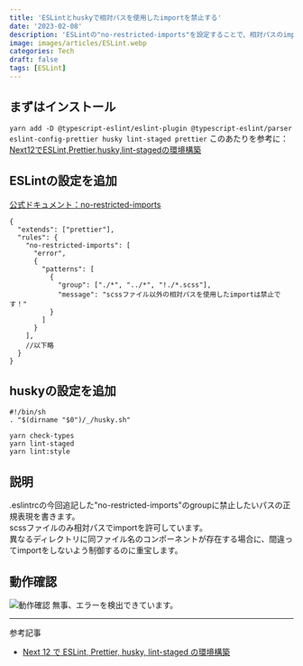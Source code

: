 ```yaml
---
title: 'ESLintとhuskyで相対パスを使用したimportを禁止する'
date: '2023-02-08'
description: 'ESLintの"no-restricted-imports"を設定することで、相対パスのimportを禁止する方法を解説。また、commit時にhuskyがチェックを行います。'
image: images/articles/ESLint.webp
categories: Tech
draft: false
tags: [ESLint]
---
```


## まずはインストール

`yarn add -D @typescript-eslint/eslint-plugin @typescript-eslint/parser eslint-config-prettier husky lint-staged prettier`
このあたりを参考に：[Next12でESLint,Prettier,husky,lint-stagedの環境構築](https://www.gaji.jp/blog/2021/12/16/8810/)

## ESLintの設定を追加

[公式ドキュメント：no-restricted-imports](https://eslint.org/docs/latest/rules/no-restricted-imports)

```text:.eslintrc
{
  "extends": ["prettier"],
  "rules": {
    "no-restricted-imports": [
      "error",
      {
        "patterns": [
          {
            "group": ["./*", "../*", "!./*.scss"],
            "message": "scssファイル以外の相対パスを使用したimportは禁止です！"
          }
        ]
      }
    ],
    //以下略
  }
}
```

## huskyの設定を追加

```text:.husky/pre-commit
#!/bin/sh
. "$(dirname "$0")/_/husky.sh"

yarn check-types
yarn lint-staged
yarn lint:style
```

## 説明
.eslintrcの今回追記した"no-restricted-imports"のgroupに禁止したいパスの正規表現を書きます。  
scssファイルのみ相対パスでimportを許可しています。  
異なるディレクトリに同ファイル名のコンポーネントが存在する場合に、間違ってimportをしないよう制御するのに重宝します。

## 動作確認
![動作確認](/images/posts/disallow-relative-path.webp)
無事、エラーを検出できています。


---
参考記事
- [Next 12 で ESLint, Prettier, husky, lint-staged の環境構築](https://www.gaji.jp/blog/2021/12/16/8810/)
